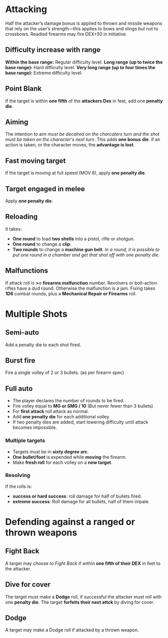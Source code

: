 <!-- TITLE: Ranged or Thrown Weapons -->
<!-- SUBTITLE: Not too close bro -->

# Attacking 
Half the attacker’s damage bonus is applied to thrown and missile weapons that rely on the user’s strength—this applies to bows and slings but not to crossbows.
Readied firearms may fire DEX+50 in initiative.
## Difficulty increase with range
**Within the base range:** Regular difficulty level.
**Long range (up to twice the base range):** Hard difficulty level.
**Very long range (up to four times the base range):** Extreme difficulty level.
## Point Blank
If the target is within **one fifth** of the **attackers Dex** in feet, add one **penalty die**.
## Aiming
The intention to aim *must be decalred on the charcaters turn and the shot must be taken on the character's next turn*. This adds **one bonus die**.
if an action is taken, or the character moves, the **advantage is lost**.
## Fast moving target
If the target is moving at full speed (MOV 8), apply **one penalty die**.
## Target engaged in melee
Apply **one penalty die**.
## Reloading
It takes:
* **One round** to load **two shells** into a pistol, rifle or shotgun.
* **One round** to change a **clip**.
* **Two rounds** to change a **machine gun belt**.
*In a round, it is possible to put one round in a chamber and get that shot off with one penalty die.*
## Malfunctions
If attack roll is **>= firearms malfunction** number.
Revolvers or bolt-action rifles have a dud round.
Otherwise the malfunction is a jam. Fixing takes **1D6** combat rounds, plus a **Mechanical Repair or Firearms** roll. 

# Multiple Shots
## Semi-auto
Add a penalty die to each shot fired.
## Burst fire
Fire a single volley of 2 or 3 bullets. (as per firearm spec)
## Full auto
* The player declares the number of rounds to be fired.
* Fire volley equal to **MG or SMG / 10** (But never fewer than 3 bullets)
* For **first attack** roll attack as normal.
* Add **one penalty die** for each additional volley.
* If two penalty dies are added, start lowering difficulty until attack becomes impossible.
### Multiple targets
* Targets must be in **sixty degree arc**.
* **One bullet/foot** is expended while **moving** the firearm.
* Make **fresh roll** for each volley on a **new target**.
### Resolving
If the rolls is:
* **success or hard success**: roll damage for half of bullets fired.
* **extreme success**: Roll damage for all bullets, half of them impale.
# Defending against a ranged or thrown weapons
## Fight Back
A target may choose to *Fight Back* if within **one fifth of their DEX** in feet to the attacker.
## Dive for cover
The target must make a **Dodge** roll, if successful the attacker must roll with one **penalty die**.
The target **forfeits their next attck** by diving for cover.
## Dodge
A target may make a Dodge roll if attacked by a thrown weapon.
